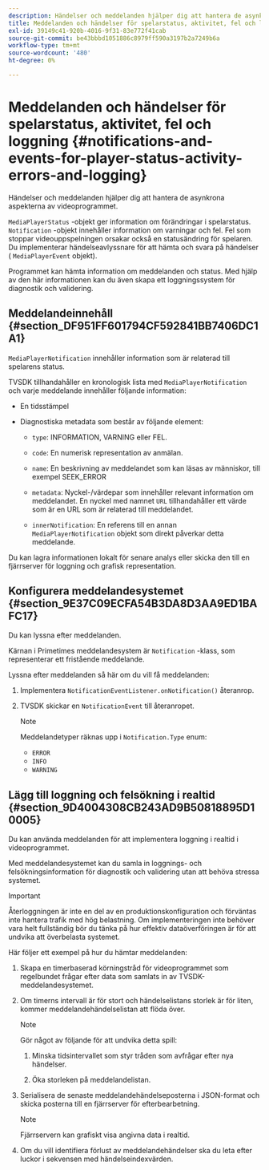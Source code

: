 ```yaml
---
description: Händelser och meddelanden hjälper dig att hantera de asynkrona aspekterna av videoprogrammet.
title: Meddelanden och händelser för spelarstatus, aktivitet, fel och loggning
exl-id: 39149c41-920b-4016-9f31-83e772f41cab
source-git-commit: be43bbbd1051886c8979ff590a3197b2a7249b6a
workflow-type: tm+mt
source-wordcount: '480'
ht-degree: 0%

---
```


# Meddelanden och händelser för spelarstatus, aktivitet, fel och loggning {#notifications-and-events-for-player-status-activity-errors-and-logging}

Händelser och meddelanden hjälper dig att hantera de asynkrona aspekterna av videoprogrammet.

`MediaPlayerStatus` -objekt ger information om förändringar i spelarstatus. `Notification` -objekt innehåller information om varningar och fel. Fel som stoppar videouppspelningen orsakar också en statusändring för spelaren. Du implementerar händelseavlyssnare för att hämta och svara på händelser ( `MediaPlayerEvent` objekt).

Programmet kan hämta information om meddelanden och status. Med hjälp av den här informationen kan du även skapa ett loggningssystem för diagnostik och validering.

## Meddelandeinnehåll {#section_DF951FF601794CF592841BB7406DC1A1}

`MediaPlayerNotification` innehåller information som är relaterad till spelarens status.

TVSDK tillhandahåller en kronologisk lista med `MediaPlayerNotification` och varje meddelande innehåller följande information:

* En tidsstämpel
* Diagnostiska metadata som består av följande element:

   * `type`: INFORMATION, VARNING eller FEL.
   * `code`: En numerisk representation av anmälan.
   * `name`: En beskrivning av meddelandet som kan läsas av människor, till exempel SEEK_ERROR
   * `metadata`: Nyckel-/värdepar som innehåller relevant information om meddelandet. En nyckel med namnet `URL` tillhandahåller ett värde som är en URL som är relaterad till meddelandet.

   * `innerNotification`: En referens till en annan `MediaPlayerNotification` objekt som direkt påverkar detta meddelande.

Du kan lagra informationen lokalt för senare analys eller skicka den till en fjärrserver för loggning och grafisk representation.

## Konfigurera meddelandesystemet {#section_9E37C09ECFA54B3DA8D3AA9ED1BAFC17}

Du kan lyssna efter meddelanden.

Kärnan i Primetimes meddelandesystem är `Notification` -klass, som representerar ett fristående meddelande.

Lyssna efter meddelanden så här om du vill få meddelanden:

1. Implementera `NotificationEventListener.onNotification()` återanrop.
1. TVSDK skickar en `NotificationEvent` till återanropet.

   >[!NOTE]
   >
   >Meddelandetyper räknas upp i `Notification.Type` enum:

   * `ERROR`
   * `INFO`
   * `WARNING`

## Lägg till loggning och felsökning i realtid {#section_9D4004308CB243AD9B50818895D10005}

Du kan använda meddelanden för att implementera loggning i realtid i videoprogrammet.

Med meddelandesystemet kan du samla in loggnings- och felsökningsinformation för diagnostik och validering utan att behöva stressa systemet.

>[!IMPORTANT]
>
>Återloggningen är inte en del av en produktionskonfiguration och förväntas inte hantera trafik med hög belastning. Om implementeringen inte behöver vara helt fullständig bör du tänka på hur effektiv dataöverföringen är för att undvika att överbelasta systemet.

Här följer ett exempel på hur du hämtar meddelanden:

1. Skapa en timerbaserad körningstråd för videoprogrammet som regelbundet frågar efter data som samlats in av TVSDK-meddelandesystemet.
1. Om timerns intervall är för stort och händelselistans storlek är för liten, kommer meddelandehändelselistan att flöda över.

   >[!NOTE]
   >
   >Gör något av följande för att undvika detta spill:
   >
   >1. Minska tidsintervallet som styr tråden som avfrågar efter nya händelser.
   >
   >1. Öka storleken på meddelandelistan.


1. Serialisera de senaste meddelandehändelseposterna i JSON-format och skicka posterna till en fjärrserver för efterbearbetning.

   >[!NOTE]
   >
   >Fjärrservern kan grafiskt visa angivna data i realtid.

1. Om du vill identifiera förlust av meddelandehändelser ska du leta efter luckor i sekvensen med händelseindexvärden.
